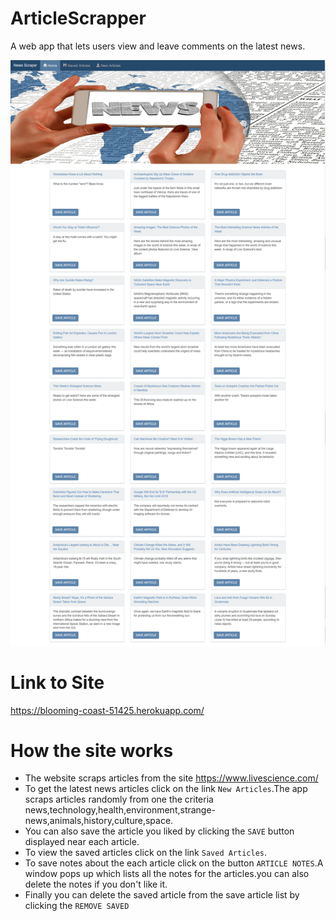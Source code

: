 # ArticleScrapper

A web app that lets users view and leave comments on the latest news.

![ArticleScrapper](https://github.com/nvidyakarthik/ArticleScrapper/blob/master/public/images/ArticleScrapImg.png)

# Link to Site

https://blooming-coast-51425.herokuapp.com/

# How the site works
* The website scraps articles from the site https://www.livescience.com/
* To get the latest news articles click on the link `New Articles`.The app scraps articles randomly from one the criteria 
  news,technology,health,environment,strange-news,animals,history,culture,space.
* You can also save the article you liked by clicking the `SAVE` button displayed near each article.
* To view the saved articles click on the link `Saved Articles`.
* To save notes about the each article click on the button `ARTICLE NOTES`.A window pops up which lists all the notes for the articles.you  can also delete the notes if you don't like it.
* Finally you can delete the saved article from the save article list by clicking the `REMOVE SAVED`


 
